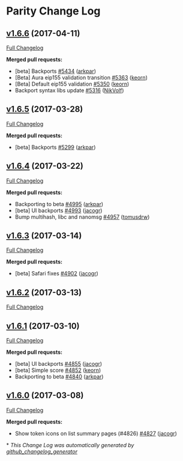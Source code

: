 # Parity Change Log

## [v1.6.6](https://github.com/paritytech/parity/releases/v1.6.6) (2017-04-11)
[Full Changelog](https://github.com/paritytech/parity/compare/v1.6.5...v1.6.6)

**Merged pull requests:**

- \[beta\] Backports [\#5434](https://github.com/paritytech/parity/pull/5434) ([arkpar](https://github.com/arkpar))
- \[Beta\] Aura eip155 validation transition [\#5363](https://github.com/paritytech/parity/pull/5363) ([keorn](https://github.com/keorn))
- \[Beta\] Default eip155 validation [\#5350](https://github.com/paritytech/parity/pull/5350) ([keorn](https://github.com/keorn))
- Backport syntax libs update [\#5316](https://github.com/paritytech/parity/pull/5316) ([NikVolf](https://github.com/NikVolf))

## [v1.6.5](https://github.com/paritytech/parity/releases/v1.6.5) (2017-03-28)
[Full Changelog](https://github.com/paritytech/parity/compare/v1.5.12...v1.6.5)

**Merged pull requests:**

- \[beta\] Backports [\#5299](https://github.com/paritytech/parity/pull/5299) ([arkpar](https://github.com/arkpar))

## [v1.6.4](https://github.com/paritytech/parity/releases/v1.6.4) (2017-03-22)
[Full Changelog](https://github.com/paritytech/parity/compare/v1.6.3...v1.6.4)

**Merged pull requests:**

- Backporting to beta [\#4995](https://github.com/paritytech/parity/pull/4995) ([arkpar](https://github.com/arkpar))
- \[beta\] UI backports [\#4993](https://github.com/paritytech/parity/pull/4993) ([jacogr](https://github.com/jacogr))
- Bump multihash, libc and nanomsg [\#4957](https://github.com/paritytech/parity/pull/4957) ([tomusdrw](https://github.com/tomusdrw))

## [v1.6.3](https://github.com/paritytech/parity/releases/v1.6.3) (2017-03-14)
[Full Changelog](https://github.com/paritytech/parity/compare/v1.5.11...v1.6.3)

**Merged pull requests:**

- \[beta\] Safari fixes [\#4902](https://github.com/paritytech/parity/pull/4902) ([jacogr](https://github.com/jacogr))

## [v1.6.2](https://github.com/paritytech/parity/releases/v1.6.2) (2017-03-13)
[Full Changelog](https://github.com/paritytech/parity/compare/v1.5.9...v1.6.2)

## [v1.6.1](https://github.com/paritytech/parity/releases/v1.6.1) (2017-03-10)
[Full Changelog](https://github.com/paritytech/parity/compare/v1.6.0...v1.6.1)

**Merged pull requests:**

- \[beta\] UI backports [\#4855](https://github.com/paritytech/parity/pull/4855) ([jacogr](https://github.com/jacogr))
- \[beta\] Simple score [\#4852](https://github.com/paritytech/parity/pull/4852) ([keorn](https://github.com/keorn))
- Backporting to beta [\#4840](https://github.com/paritytech/parity/pull/4840) ([arkpar](https://github.com/arkpar))

## [v1.6.0](https://github.com/paritytech/parity/releases/v1.6.0) (2017-03-08)
[Full Changelog](https://github.com/paritytech/parity/compare/v1.5.8...v1.6.0)

**Merged pull requests:**

- Show token icons on list summary pages \(\#4826\) [\#4827](https://github.com/paritytech/parity/pull/4827) ([jacogr](https://github.com/jacogr))



\* *This Change Log was automatically generated by [github_changelog_generator](https://github.com/skywinder/Github-Changelog-Generator)*